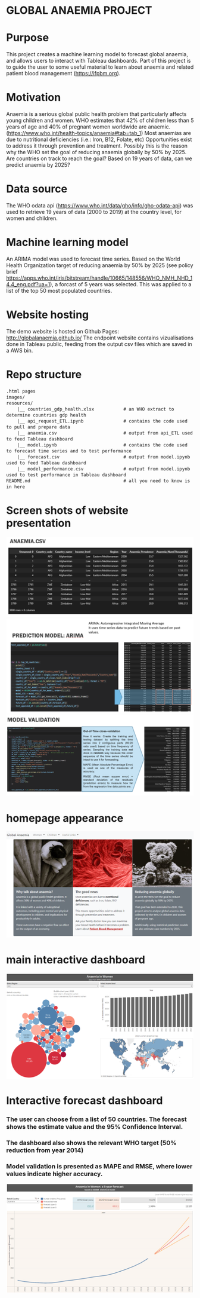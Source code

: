 # GLOBAL ANAEMIA PROJECT

# Purpose

This project creates a machine learning model to forecast global anaemia, and allows users to interact with Tableau dashboards.
Part of this project is to guide the user to some useful material to learn about anaemia and related patient blood management (https://ifpbm.org).



# Motivation

Anaemia is a serious global public health problem that particularly affects young children and women. WHO estimates that 42% of children less than 5 years of age and 40% of pregnant women worldwide are anaemic. (https://www.who.int/health-topics/anaemia#tab=tab_1)
Most anaemias are due to nutritional deficiencies (i.e.: Iron, B12, Folate, etc)
Opportunities exist to address it through prevention and treatment. Possibly this is the reason why the WHO set the goal of reducing anaemia globally by 50% by 2025. 
Are countries on track to reach the goal?
Based on 19 years of data, can we predict anaemia by 2025?


# Data source

The WHO odata api (https://www.who.int/data/gho/info/gho-odata-api) was used to retrieve 19 years of data (2000 to 2019) at the country level, for women and children.


# Machine learning model

An ARIMA model was used to forecast time series. Based on the World Health Organization target of reducing anaemia by 50% by 2025 (see policy brief https://apps.who.int/iris/bitstream/handle/10665/148556/WHO_NMH_NHD_14.4_eng.pdf?ua=1), a forcast of 5 years was selected. This was applied to a list of the top 50 most populated countries.

# Website hosting

The demo website is hosted on Github Pages: http://globalanaemia.github.io/
The endpoint website contains vizualisations done in Tableau public, feeding from the output csv files which are saved in a AWS bin.


# Repo structure 
```
.html pages
images/                                     
resources/
    |__ countries_gdp_health.xlsx           # an WHO extract to determine countries gdp health
    |__ api_request_ETL.ipynb               # contains the code used to pull and prepare data
    |__ anaemia.csv                         # output from api_ETL used to feed Tableau dashboard
    |__ model.ipynb                         # contains the code used to forecast time series and to test performance
    |__ forecast.csv                        # output from model.ipynb used to feed Tableau dashboard
    |__ model_performance.csv               # output from model.ipynb used to test performance in Tableau dashboard
README.md                                   # all you need to know is in here 

```

# Screen shots of website presentation
![Homepage](images/screenshot_anaemia_csv.png)
![Homepage](images/screenshot_prediction_model.png)
![Homepage](images/screenshot_model_validation.png)



# homepage appearance
![Homepage](images/homepage.png)


# main interactive dashboard
![Homepage](images/dashboard.png)


# Interactive forecast dashboard
### The user can choose from a list of 50 countries. The forecast shows the estimate value and the 95% Confidence Interval.
### The dashboard also shows the relevant WHO target (50% reduction from year 2014)
### Model validation is presented as MAPE and RMSE, where lower values indicate higher accuracy.
![Homepage](images/forecast.png)




